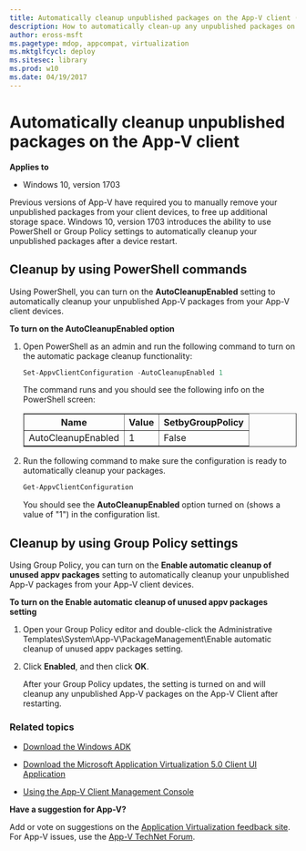 ```yaml
---
title: Automatically cleanup unpublished packages on the App-V client (Windows 10)
description: How to automatically clean-up any unpublished packages on your App-V client devices.
author: eross-msft
ms.pagetype: mdop, appcompat, virtualization
ms.mktglfcycl: deploy
ms.sitesec: library
ms.prod: w10
ms.date: 04/19/2017
---
```



# Automatically cleanup unpublished packages on the App-V client

**Applies to**
-   Windows 10, version 1703

Previous versions of App-V have required you to manually remove your unpublished packages from your client devices, to free up additional storage space. Windows 10, version 1703 introduces the ability to use PowerShell or Group Policy settings to automatically cleanup your unpublished packages after a device restart.

## Cleanup by using PowerShell commands
Using PowerShell, you can turn on the **AutoCleanupEnabled** setting to automatically cleanup your unpublished App-V packages from your App-V client devices.

**To turn on the AutoCleanupEnabled option**

1. Open PowerShell as an admin and run the following command to turn on the automatic package cleanup functionality:

    ```ps1
    Set-AppvClientConfiguration -AutoCleanupEnabled 1
    ```

    The command runs and you should see the following info on the PowerShell screen:
    
    <table border="1">
        <tr>
            <thead>
                <th>Name</th>
                <th>Value</th>
                <th>SetbyGroupPolicy</th>
            </thead>
        </tr>
        <tbody>
            <tr>
                <td>AutoCleanupEnabled</td>
                <td>1</td>
                <td>False</td>
            </tr>
        </tbody>
    </table>

2. Run the following command to make sure the configuration is ready to automatically cleanup your packages.

    ```ps1
    Get-AppvClientConfiguration
    ```
    You should see the **AutoCleanupEnabled** option turned on (shows a value of "1") in the configuration list.

## Cleanup by using Group Policy settings
Using Group Policy, you can turn on the **Enable automatic cleanup of unused appv packages** setting to automatically cleanup your unpublished App-V packages from your App-V client devices.

**To turn on the Enable automatic cleanup of unused appv packages setting**

1. Open your Group Policy editor and double-click the Administrative Templates\System\App-V\PackageManagement\Enable automatic cleanup of unused appv packages setting.

2. Click **Enabled**, and then click **OK**.

    After your Group Policy updates, the setting is turned on and will cleanup any unpublished App-V packages on the App-V Client after restarting.

### Related topics
- [Download the Windows ADK](https://developer.microsoft.com/windows/hardware/windows-assessment-deployment-kit)

- [Download the Microsoft Application Virtualization 5.0 Client UI Application](https://www.microsoft.com/en-us/download/details.aspx?id=41186)

- [Using the App-V Client Management Console](appv-using-the-client-management-console.md)


**Have a suggestion for App-V?**<p>
Add or vote on suggestions on the [Application Virtualization feedback site](https://appv.uservoice.com/forums/280448-microsoft-application-virtualization).<br>For App-V issues, use the [App-V TechNet Forum](https://social.technet.microsoft.com/Forums/en-US/home?forum=mdopappv).